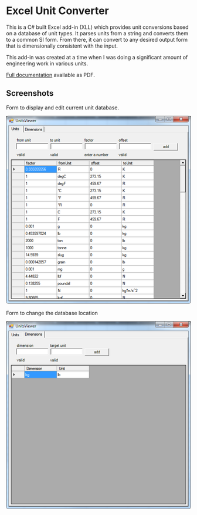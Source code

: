 # Excel Unit Converter

This is a C# built Excel add-in (XLL) which provides unit conversions based on a database of unit types. It parses units from a string and converts them to a common SI form. From there, it can convert to any desired output form that is dimensionally consistent with the input.

This add-in was created at a time when I was doing a significant amount of engineering work in various units.

[Full documentation](/ExcelUnitConverter/docs/Unit%20Conversion%20addin.pdf) available as PDF.

## Screenshots

Form to display and edit current unit database.

![Unit form](/ExcelUnitConverter/docs/images/03-units.png)

Form to change the database location

![Settings form](/ExcelUnitConverter/docs/images/03-prefs.png)
